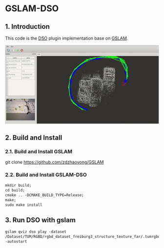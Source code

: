# GSLAM-DSO

## 1. Introduction

This code is the [DSO](https://github.com/JakobEngel/dso) plugin implementation base on [GSLAM](https://github.com/zdzhaoyong/GSLAM).

![GSLAM-DSO](./data/images/gslam_dso.gif)

## 2. Build and Install
### 2.1. Build and Install GSLAM

git clone https://github.com/zdzhaoyong/GSLAM

### 2.2. Build and Install GSLAM-DSO

```
mkdir build;
cd build;
cmake .. -DCMAKE_BUILD_TYPE=Release;
make;
sudo make install
```

## 3. Run DSO with gslam

```
gslam qviz dso play -dataset /Dataset/TUM/RGBD/rgbd_dataset_freiburg3_structure_texture_far/.tumrgbd -autostart
```
